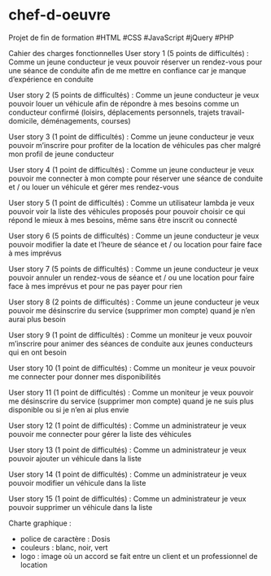 # chef-d-oeuvre
Projet de fin de formation
#HTML
#CSS
#JavaScript
#jQuery
#PHP

Cahier des charges fonctionnelles
User story 1 (5 points de difficultés) : Comme un jeune conducteur je veux pouvoir réserver un rendez-vous pour une séance de conduite afin de me mettre en confiance car je manque d’expérience en conduite

User story 2 (5 points de difficultés) : Comme un jeune conducteur je veux pouvoir louer un véhicule afin de répondre à mes besoins comme un conducteur confirmé (loisirs, déplacements personnels, trajets travail-domicile, déménagements, courses)

User story 3 (1 point de difficultés) : Comme un jeune conducteur je veux pouvoir m’inscrire pour profiter de la location de véhicules pas cher malgré mon profil de jeune conducteur

User story 4 (1 point de difficultés) : Comme un jeune conducteur je veux pouvoir me connecter à mon compte pour réserver une séance de conduite et / ou louer un véhicule et gérer mes rendez-vous

User story 5 (1 point de difficultés) : Comme un utilisateur lambda je veux pouvoir voir la liste des véhicules proposés pour pouvoir choisir ce qui répond le mieux à mes besoins, même sans être inscrit ou connecté

User story 6 (5 points de difficultés) : Comme un jeune conducteur je veux pouvoir modifier la date et l’heure de séance et / ou location pour faire face à mes imprévus

User story 7 (5 points de difficultés) : Comme un jeune conducteur je veux pouvoir annuler un rendez-vous de séance et / ou une location pour faire face à mes imprévus et pour ne pas payer pour rien

User story 8 (2 points de difficultés) : Comme un jeune conducteur je veux pouvoir me désinscrire du service (supprimer mon compte) quand je n’en aurai plus besoin

User story 9 (1 point de difficultés) : Comme un moniteur je veux pouvoir m’inscrire pour animer des séances de conduite aux jeunes conducteurs qui en ont besoin

User story 10 (1 point de difficultés) : Comme un moniteur je veux pouvoir me connecter pour donner mes disponibilités

User story 11 (1 point de difficultés) : Comme un moniteur je veux pouvoir me désinscrire du service (supprimer mon compte) quand je ne suis plus disponible ou si je n’en ai plus envie

User story 12 (1 point de difficultés) : Comme un administrateur je veux pouvoir me connecter pour gérer la liste des véhicules

User story 13 (1 point de difficultés) : Comme un administrateur je veux pouvoir ajouter un véhicule dans la liste

User story 14 (1 point de difficultés) : Comme un administrateur je veux pouvoir modifier un véhicule dans la liste

User story 15 (1 point de difficultés) : Comme un administrateur je veux pouvoir supprimer un véhicule dans la liste

Charte graphique :
- police de caractère : Dosis
- couleurs : blanc, noir, vert
- logo : image où un accord se fait entre un client et un professionnel de location
